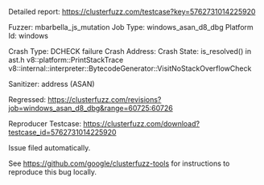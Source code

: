 Detailed report: https://clusterfuzz.com/testcase?key=5762731014225920

Fuzzer: mbarbella_js_mutation
Job Type: windows_asan_d8_dbg
Platform Id: windows

Crash Type: DCHECK failure
Crash Address: 
Crash State:
  is_resolved() in ast.h
  v8::platform::PrintStackTrace
  v8::internal::interpreter::BytecodeGenerator::VisitNoStackOverflowCheck
  
Sanitizer: address (ASAN)

Regressed: https://clusterfuzz.com/revisions?job=windows_asan_d8_dbg&range=60725:60726

Reproducer Testcase: https://clusterfuzz.com/download?testcase_id=5762731014225920

Issue filed automatically.

See https://github.com/google/clusterfuzz-tools for instructions to reproduce this bug locally.